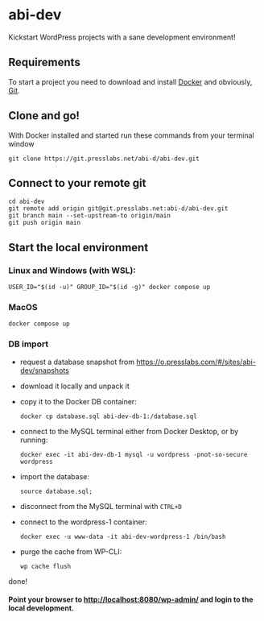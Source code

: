 abi-dev
===

Kickstart WordPress projects with a sane development environment!

## Requirements

To start a project you need to download and install
[Docker](https://docs.docker.com/get-docker/) and obviously, [Git](https://git-scm.com/downloads).

## Clone and go!

With Docker installed and started run these commands from your terminal window

    git clone https://git.presslabs.net/abi-d/abi-dev.git

## Connect to your remote git

    cd abi-dev
    git remote add origin git@git.presslabs.net:abi-d/abi-dev.git
    git branch main --set-upstream-to origin/main
    git push origin main

## Start the local environment

### Linux and Windows (with WSL):

    USER_ID="$(id -u)" GROUP_ID="$(id -g)" docker compose up

### MacOS

    docker compose up

### DB import

* request a database snapshot from https://o.presslabs.com/#/sites/abi-dev/snapshots
* download it locally and unpack it
* copy it to the Docker DB container:

    `docker cp database.sql abi-dev-db-1:/database.sql`

* connect to the MySQL terminal either from Docker Desktop, or by running:

    `docker exec -it abi-dev-db-1 mysql -u wordpress -pnot-so-secure wordpress`

* import the database:

    `source database.sql;`

* disconnect from the MySQL terminal with `CTRL+D`

* connect to the wordpress-1 container:

    `docker exec -u www-data -it abi-dev-wordpress-1 /bin/bash`

* purge the cache from WP-CLI:

    `wp cache flush`

done!

#### Point your browser to [http://localhost:8080/wp-admin/](http://localhost:8080/wp-admin/) and login to the local development.
